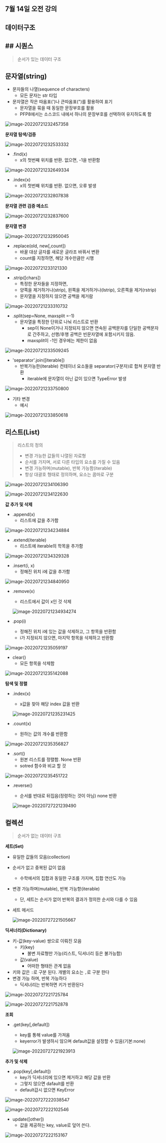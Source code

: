 ## 7월 14일 오전 강의

## 데이터구조
## ## 시퀀스

> 순서가 있는 데이터 구조

## **문자열(string)**

- 문자들의 나열(sequence of characters)
  - 모든 문자는 str 타입
- 문자열은 작은 따옴표(')나 큰따옴표(")를 활용하여 표기
  - 문자열을 묶을 때 동일한 문장부호를 활용
  - PFP8에서는 소스코드 내에서 하나의 문장부호를 선택하여 유지하도록 함


![image-20220721232457358](assets/image-20220721232457358.png)

**문자열 탐색/검증**

![image-20220721232533332](assets/image-20220721232533332.png)

- .find(x)
  - x의 첫번째 위치를 반환. 없으면, -1을 반환함

![image-20220721232649334](assets/image-20220721232649334.png)

- .index(x)
  - x의 첫번째 위치를 반환. 없으면, 오류 발생

![image-20220721232807838](assets/image-20220721232807838.png)



**문자열 관련 검증 메소드**

![image-20220721232837600](assets/image-20220721232837600.png)



**문자열 변경**

![image-20220721232950045](assets/image-20220721232950045.png)

- .replace(old, new[,count])
  - 바꿀 대상 글자를 새로운 글라조 바꿔서 변환
  - count를 지정하면, 해당 개수만큼만 시행

![image-20220721233121330](assets/image-20220721233121330.png)

- .strip([chars])
  - 특정한 문자들을 지정하면,
  - 양쪽을 제거하거나(strip), 왼쪽을 제거하거나(lstrip), 오른쪽을 제거(rstrip)
  - 문자열을 지정하지 않으면 공백을 제거람

![image-20220721233310732](assets/image-20220721233310732.png)

- .split(sep=None, maxsplit =-1)
  - 문자열을 특정한 단위로 나눠 리스트로 반환
    - sep이 None이거나 지정되지 않으면 연속된 공백문자를 단일한 공백문자로 간주하고, 
      선행/후행 공백은 빈문자열에 포함시키지 않음.
    - maxsplit이 -1인 경우에는 제한이 없음

![image-20220721233509245](assets/image-20220721233509245.png)

- 'separator'.join([iterable])
  - 반복가능한(iterable) 컨테이너 요소들을 separator(구분자)로 합쳐 문자열 반환
    - iterable에 문자열이 아닌 값이 있으면 TypeError 발생

![image-20220721233750800](assets/image-20220721233750800.png)

- 기타 변경
  - 예시

![image-20220721233850618](assets/image-20220721233850618.png)



## **리스트(List)**

> 리스트의 정의
>
> - 변경 가능한 값들의 나열된 자료형
> - 순서를 가지며, 서로 다른 타입의 요소를 가질 수 있음
> - 변경 가능하며(mutable), 반복 가능함(iterable)
> - 항상 대괄호 형태로 정의하며, 요소는 콤마로 구분

![image-20220721234106390](assets/image-20220721234106390.png)



![image-20220721234122630](assets/image-20220721234122630.png)

**값 추가 및 삭제**

- .append(x)
  - 리스트에 값을 추가함

![image-20220721234234884](assets/image-20220721234234884.png)

- .extend(iterable)
  - 리스트에 iterable의 학목을 추가함

![image-20220721234329328](assets/image-20220721234329328.png)

- .insert(i, x)
  - 정해진 위치 i에 값을 추가함

![image-20220721234840950](assets/image-20220721234840950.png)



- .remove(x)

  - 리스트에서 값이 x인 것 삭제

  ![image-20220721234934274](assets/image-20220721234934274.png)

- .pop(i)
  - 정해진 위치 i에 있는 값을 삭제하고, 그 항목을 반환함
  - i가 지정되지 않으면, 마지막 항목을 삭제하고 반환함

![image-20220721235059197](assets/image-20220721235059197.png)

- clear()
  - 모든 항목을 삭제함

![image-20220721235142088](assets/image-20220721235142088.png)



**탐색 및 정렬**

- .index(x)

  - x값을 찾아 해당 index 값을 반환

  ![image-20220721235231425](assets/image-20220721235231425.png)

- .count(x)
  - 원하는 값의 개수를 반환함

![image-20220721235356827](assets/image-20220721235356827.png)

- .sort()
  - 원본 리스트를 정렬함. None 반환
  - sotred 함수와 비교 할 것

![image-20220721235451722](assets/image-20220721235451722.png)

- .reverse()

  - 순서를 반대로 뒤집음(정령하는 것이 아님) none 반환

  ![image-20220727221239490](assets/image-20220727221239490.png)





## 컬렉션

> 순서가 없는 데이터 구조

**세트(Set)**

- 유일한 값들의 모음(collection)

- 순서가 없고 중복된 값이 없음

  - 수학에서의 집합과 동일한 구조를 가지며, 집합 연산도 가능

- 변경 가능하며(mutable), 반복 가능항(iterable)

  - 단, 세트는 순서가 없어 반복의 결과가 정의한 순서와 다를 수 있음

- 세트 메서드

  ![image-20220727221505667](assets/image-20220727221505667.png)



**딕셔너리(Dictionary)**

- 키-값(key-value) 쌍으로 이뤄진 모음
  - 키(key)
    - 불변 자료형만 가능(리스트, 딕셔너리 등은 불가능함)
  - 값(value)
    - 어떠한 형태든 관계 없음
- 키와 값은 `:`로 구분 된다. 개별의 요소는 `,`로 구분 한다
- 변경 가능 하며, 반복 가능하다
  - 딕셔너리는 반복하면 키가 반환된다

![image-20220727221725784](assets/image-20220727221725784.png)



![image-20220727221752878](assets/image-20220727221752878.png)

**조회**

- .get(key[,default])

  - key를 통해 value를 가져옴
  - keyerror가 발생하시 않으며 default값을 설정할 수 있음(기본:none)

  ![image-20220727221923913](assets/image-20220727221923913.png)

**추가 및 삭제**

- .pop(key[,default])
  - key가 딕셔너리에 있으면 제거하고 해당 값을 반환
  - 그렇지 않으면 dafault를 반환
  - default갑시 없으면 KeyError

![image-20220727222038547](assets/image-20220727222038547.png)

![image-20220727222102546](assets/image-20220727222102546.png)

- update([other])
  - 값을 제공하는 key, value로 덮어 쓴다.

![image-20220727222153167](assets/image-20220727222153167.png)
